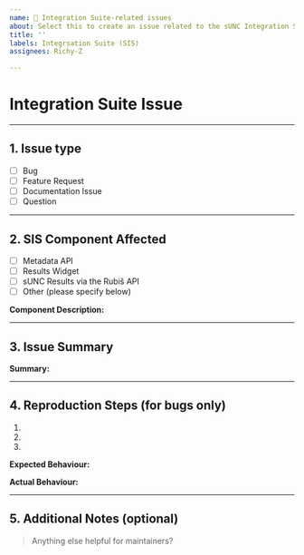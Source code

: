 ```yaml
---
name: 🔨 Integration Suite-related issues
about: Select this to create an issue related to the sUNC Integration Suite (e.g. Metadata API, Results Widget)
title: ''
labels: Integrsation Suite (SIS)
assignees: Richy-Z

---
```

# Integration Suite Issue

<!-- Please fill in the following details clearly and accurately. -->

<!-- The sUNC Integration Suite provides a set of external-facing tools and APIs that allow developers to embed sUNC into their own websites, dashboards, or infrastructure. -->

<!-- https://docs.sunc.su/About/Integration-Suite/ -->

<!-- If the description above does NOT match what you want to talk about, please create a different issue -->

---

## 1. Issue type

- [ ] Bug
- [ ] Feature Request
- [ ] Documentation Issue
- [ ] Question

---

## 2. SIS Component Affected

- [ ] Metadata API
- [ ] Results Widget
- [ ] sUNC Results via the Rubiš API
- [ ] Other (please specify below)

**Component Description:**
>

---

## 3. Issue Summary

<!-- A short and clear explanation of the issue or feature request -->

**Summary:**
>

---

## 4. Reproduction Steps (for bugs only)

<!-- If this is not a bug report, please remove this entire section -->

1.
2.
3.

**Expected Behaviour:**
>

**Actual Behaviour:**
>

---

## 5. Additional Notes (optional)

<!-- If you have nothing to put here, then please remove this entire section -->

> Anything else helpful for maintainers?
